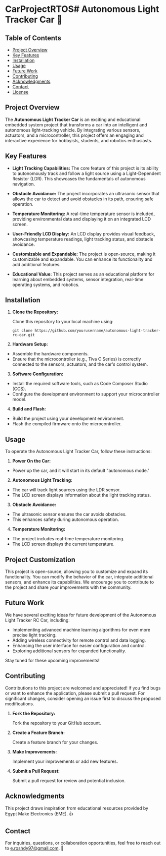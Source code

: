 # CarProjectRTOS# Autonomous Light Tracker Car 🚗

## Table of Contents
- [Project Overview](#project-overview)
- [Key Features](#key-features)
- [Installation](#installation)
- [Usage](#usage)
- [Future Work](#future-work)
- [Contributing](#contributing)
- [Acknowledgments](#acknowledgments)
- [Contact](#contact)
- [License](#license)

## Project Overview

The **Autonomous Light Tracker Car** is an exciting and educational embedded system project that transforms a car into an intelligent and autonomous light-tracking vehicle. By integrating various sensors, actuators, and a microcontroller, this project offers an engaging and interactive experience for hobbyists, students, and robotics enthusiasts.

## Key Features

- **Light Tracking Capabilities:** The core feature of this project is its ability to autonomously track and follow a light source using a Light-Dependent Resistor (LDR). This showcases the fundamentals of autonomous navigation.

- **Obstacle Avoidance:** The project incorporates an ultrasonic sensor that allows the car to detect and avoid obstacles in its path, ensuring safe operation.

- **Temperature Monitoring:** A real-time temperature sensor is included, providing environmental data and displaying it on an integrated LCD screen.

- **User-Friendly LCD Display:** An LCD display provides visual feedback, showcasing temperature readings, light tracking status, and obstacle avoidance.

- **Customizable and Expandable:** The project is open-source, making it customizable and expandable. You can enhance its functionality and add additional features.

- **Educational Value:** This project serves as an educational platform for learning about embedded systems, sensor integration, real-time operating systems, and robotics.

## Installation

1. **Clone the Repository:**

   Clone this repository to your local machine using:

   `git clone https://github.com/yourusername/autonomous-light-tracker-rc-car.git`

2. **Hardware Setup:**

- Assemble the hardware components.
- Ensure that the microcontroller (e.g., Tiva C Series) is correctly connected to the sensors, actuators, and the car's control system.

3. **Software Configuration:**

- Install the required software tools, such as Code Composer Studio (CCS).
- Configure the development environment to support your microcontroller model.

4. **Build and Flash:**

- Build the project using your development environment.
- Flash the compiled firmware onto the microcontroller.

## Usage

To operate the Autonomous Light Tracker Car, follow these instructions:

1. **Power On the Car:**

- Power up the car, and it will start in its default "autonomous mode."

2. **Autonomous Light Tracking:**

- The car will track light sources using the LDR sensor.
- The LCD screen displays information about the light tracking status.

3. **Obstacle Avoidance:**

- The ultrasonic sensor ensures the car avoids obstacles.
- This enhances safety during autonomous operation.

4. **Temperature Monitoring:**

- The project includes real-time temperature monitoring.
- The LCD screen displays the current temperature.

## Project Customization

This project is open-source, allowing you to customize and expand its functionality. You can modify the behavior of the car, integrate additional sensors, and enhance its capabilities. We encourage you to contribute to the project and share your improvements with the community.


## Future Work

We have several exciting ideas for future development of the Autonomous Light Tracker RC Car, including:

- Implementing advanced machine learning algorithms for even more precise light tracking.
- Adding wireless connectivity for remote control and data logging.
- Enhancing the user interface for easier configuration and control.
- Exploring additional sensors for expanded functionality.

Stay tuned for these upcoming improvements!

## Contributing

Contributions to this project are welcomed and appreciated! If you find bugs or want to enhance the application, please submit a pull request. For significant changes, consider opening an issue first to discuss the proposed modifications.

1. **Fork the Repository:**

   Fork the repository to your GitHub account.

2. **Create a Feature Branch:**

   Create a feature branch for your changes.

3. **Make Improvements:**

   Implement your improvements or add new features.

4. **Submit a Pull Request:**

   Submit a pull request for review and potential inclusion.

## Acknowledgments

This project draws inspiration from educational resources provided by Egypt Make Electronics (EME). 👍

## Contact

For inquiries, questions, or collaboration opportunities, feel free to reach out to e.roshdy97@gmail.com. 📧

